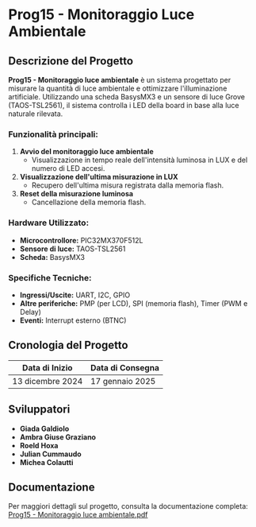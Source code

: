 # Prog15 - Monitoraggio Luce Ambientale

## Descrizione del Progetto
**Prog15 - Monitoraggio luce ambientale** è un sistema progettato per misurare la quantità di luce ambientale e ottimizzare l'illuminazione artificiale. Utilizzando una scheda BasysMX3 e un sensore di luce Grove (TAOS-TSL2561), il sistema controlla i LED della board in base alla luce naturale rilevata.

### Funzionalità principali:
1. **Avvio del monitoraggio luce ambientale**
   - Visualizzazione in tempo reale dell'intensità luminosa in LUX e del numero di LED accesi.
2. **Visualizzazione dell'ultima misurazione in LUX**
   - Recupero dell'ultima misura registrata dalla memoria flash.
3. **Reset della misurazione luminosa**
   - Cancellazione della memoria flash.

### Hardware Utilizzato:
- **Microcontrollore:** PIC32MX370F512L
- **Sensore di luce:** TAOS-TSL2561
- **Scheda:** BasysMX3

### Specifiche Tecniche:
- **Ingressi/Uscite:** UART, I2C, GPIO
- **Altre periferiche:** PMP (per LCD), SPI (memoria flash), Timer (PWM e Delay)
- **Eventi:** Interrupt esterno (BTNC)

## Cronologia del Progetto
| **Data di Inizio** | **Data di Consegna** |
|---------------------|----------------------|
| 13 dicembre 2024    | 17 gennaio 2025     |

## Sviluppatori
- **Giada Galdiolo**
- **Ambra Giuse Graziano**
- **Roeld Hoxa**
- **Julian Cummaudo**
- **Michea Colautti**

## Documentazione
Per maggiori dettagli sul progetto, consulta la documentazione completa:  
[Prog15 - Monitoraggio luce ambientale.pdf](./Documents/Prog15%20-%20Monitoraggio%20luce%20ambientale.pdf)